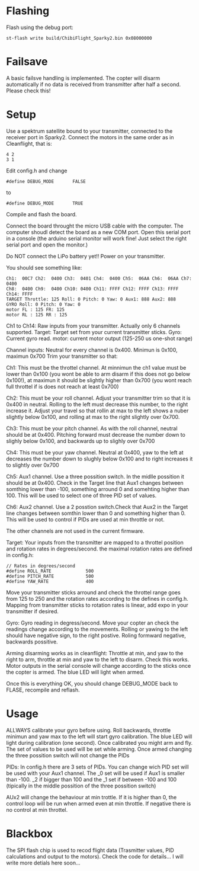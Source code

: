 
# Flashing

Flash using the debug port:
```
st-flash write build/ChibiFlight_Sparky2.bin 0x08000000
```

# Failsave

A basic failsve handling is implemented. The copter will disarm automatically if no data is received from transmitter after half a second. Please check this!

# Setup

Use a spektrum satellite bound to your transmitter, connected to the receiver port in Sparky2.
Connect the motors in the same order as in Cleanflight, that is:
```
4 2
3 1
```

Edit config.h and change
```
#define DEBUG_MODE       FALSE
```

to
```
#define DEBUG_MODE       TRUE
```


Compile and flash the board.

Connect the board throught the micro USB cable with the computer. The computer shoudl detect the board as a new COM port. Open this serial port in a console (the arduino serial monitor will work fine! Just select the right serial port and open the monitor.)

Do NOT connect the LiPo battery yet!!
Power on your transmitter.

You should see something like:

```
Ch1:  00C7 Ch2:  0400 Ch3:  0401 Ch4:  0400 Ch5:  06AA Ch6:  06AA Ch7:  0400 
Ch8:  0400 Ch9:  0400 Ch10: 0400 Ch11: FFFF Ch12: FFFF Ch13: FFFF Ch14: FFFF 
TARGET Throttle: 125 Roll: 0 Pitch: 0 Yaw: 0 Aux1: 888 Aux2: 888
GYRO Roll: 0 Pitch: 0 Yaw: 0
motor FL : 125 FR: 125
motor RL : 125 RR : 125
```

Ch1 to Ch14: Raw inputs from your transmitter. Actually only 6 channels supported.
Target: Target set from your current transmitter sticks.
Gyro: Current gyro read.
motor: current motor output (125-250 us one-shot range)

Channel inputs: Neutral for every channel is 0x400. Minimun is 0x100, maximun 0x700
Trim your transmitter so that:

Ch1: This must be the throttel channel. At minnimun the ch1 value must be lower than 0x100 (you wont be able to arm disarm if this does not go below 0x100!), at maximun it should be slightly higher than 0x700 (you wont reach full throttel if is does not reach at least 0x700)

Ch2: This must be your roll channel. Adjust your transmitter trim so that it is 0x400 in neutral. Rolling to the left must decrease this number, to the right increase it. Adjust your travel so that rollin at max to the left shows a nuber slightly below 0x100, and rolling at max to the right slightly over 0x700.

Ch3: This must be your pitch channel. As with the roll channel, neutral should be at 0x400. Pitching forward must decrease the number down to slighly below 0x100, and backwards up to slighly over 0x700

Ch4: This must be your yaw channel. Neutral at 0x400, yaw to the left at decreases the number down to slughly below 0x100 and to right increases it to slightly over 0x700

Ch5: Aux1 channel. Use a three possition switch. In the midlle possition it should be at 0x400. Check in the Target line that Aux1 changes between somthing lower than -100, something arround 0 and somehting higher than 100. This will be used to select one of three PID set of values.

Ch6: Aux2 channel. Use a 2 posstion switch.Check that Aux2 in the Target line changes between somthin lower than 0 and something higher than 0. This will be used to control if PIDs are used at min throttle or not.

The other channels are not used in the current firmware.

Target: Your inputs from the transmitter are mapped to a throttel position and rotation rates in degrees/second.
the maximal rotation rates are defined in config.h:
```
// Rates in degrees/second
#define ROLL_RATE             500
#define PITCH_RATE            500
#define YAW_RATE              400
```

Move your transmitter sticks arround and check the throttel range goes from 125 to 250 and the rotation rates according to the defines in config.h. Mapping from transmitter sticks to rotation rates is linear, add expo in your transmitter if desired.

Gyro: Gyro reading in degress/second. Move your copter an check the readings change according to the movements. Rolling or yawing to the left should have negative sign, to the right postive. Roling formward negative, backwards possitive.

Arming disarming works as in cleanflight: Throttle at min, and yaw to the right to arm, throttle at min and yaw to the left to disarm. Check this works.
Motor outputs in the serial console will change according to the sticks once the copter is armed. The blue LED will light when armed. 

Once this is everything OK, you should change DEBUG_MODE back to FLASE, recompile and reflash.

# Usage

ALLWAYS calibrate your gyro before using. Roll backwards, throttle minimun and yaw max to the left will start gyro calibration. The blue LED will light during calibration (one second). Once calibrated you might arm and fly. The set of values to be used will be set while arming. Once armed changing the three possition switch will not change the PIDs

PIDs: In config.h there are 3 sets of PIDs. You can change wich PID set will be used with your Aux1 channel.
The _0 set will be used if Aux1 is smaller than -100. _2 if bigger than 100 and the _1 set if between -100 and 100 (tipically in the middle possition of the three possition switch)

AUx2 will change the behaviour at min trottle. If it is higher than 0, the control loop will be run when armed even at min throttle. If negative there is no control at min throttel.

# Blackbox

The SPI flash chip is used to recod flight data (Trasmitter values, PID calculations and output to the motors).
Check the code for details... I will write more detials here soon...

